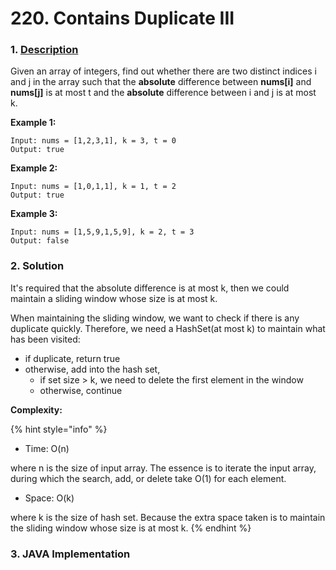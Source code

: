 # 220. Contains Duplicate III

### 1. [Description](https://leetcode.com/problems/contains-duplicate-iii/description/)

Given an array of integers, find out whether there are two distinct indices i and j in the array such that the **absolute** difference between **nums\[i\]** and **nums\[j\]** is at most t and the **absolute** difference between i and j is at most k.

**Example 1:**

```text
Input: nums = [1,2,3,1], k = 3, t = 0
Output: true
```

**Example 2:**

```text
Input: nums = [1,0,1,1], k = 1, t = 2
Output: true
```

**Example 3:**

```text
Input: nums = [1,5,9,1,5,9], k = 2, t = 3
Output: false
```



### 2. Solution

It's required that the absolute difference is at most k, then we could maintain a sliding window whose size is at most k.

When maintaining the sliding window, we want to check if there is any duplicate quickly. Therefore, we need a HashSet\(at most k\) to maintain what has been visited:

* if duplicate, return true
* otherwise, add into the hash set, 
  * if set size &gt; k, we need to delete the first element in the window
  * otherwise, continue

**Complexity:**

{% hint style="info" %}
* Time: O\(n\)  

where n is the size of input array. The essence is to iterate the input array, during which the search, add, or delete take O\(1\) for each element.

* Space: O\(k\) 

where k is the size of hash set. Because the extra space taken is to maintain the sliding window whose size is at most k.
{% endhint %}



### 3. JAVA Implementation

```text

```

